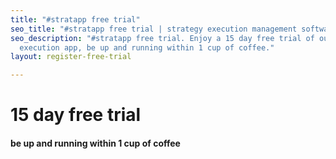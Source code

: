 ```yaml
---
title: "#stratapp free trial"
seo_title: "#stratapp free trial | strategy execution management software"
seo_description: "#stratapp free trial. Enjoy a 15 day free trial of our strategy
  execution app, be up and running within 1 cup of coffee."
layout: register-free-trial

---
```

# 15 day free trial

#### be up and running within 1 cup of coffee